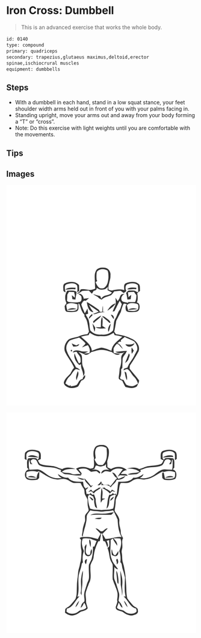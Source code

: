 # Iron Cross: Dumbbell
> This is an advanced exercise that works the whole body.

``` 
id: 0140 
type: compound 
primary: quadriceps 
secondary: trapezius,glutaeus maximus,deltoid,erector spinae,ischiocrural muscles 
equipment: dumbbells 
``` 

## Steps

 - With a dumbbell in each hand, stand in a low squat stance, your feet shoulder width arms held out in front of you with your palms facing in.
 - Standing upright, move your arms out and away from your body forming a “T” or “cross”.
 - Note: Do this exercise with light weights until you are comfortable with the movements.

## Tips


## Images

![](./../svg/0140-relaxation.svg)

![](./../svg/0140-tension.svg)
